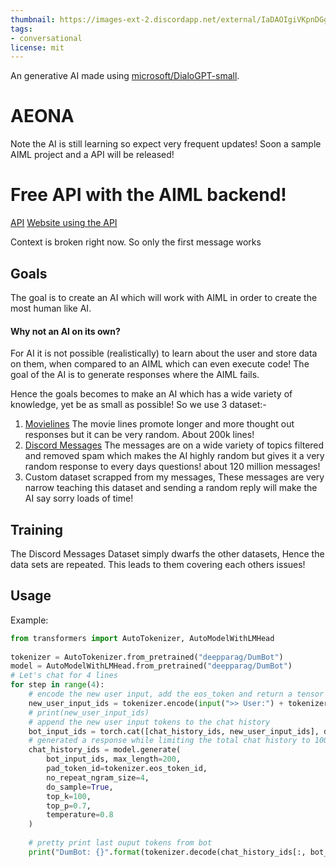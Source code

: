 ```yaml
---
thumbnail: https://images-ext-2.discordapp.net/external/IaDAOIgiVKpnDGgsqAsVEW5jgwIHprFc3dSmlW3U0Ro/%3Fsize%3D4096/https/cdn.discordapp.com/avatars/931226824753700934/51db9904887a38dca03238f9b3479594.png
tags:
- conversational
license: mit
---
```

An generative AI made using [microsoft/DialoGPT-small](https://huggingface.co/microsoft/DialoGPT-small).

# AEONA
 Note the AI is still learning so expect very frequent updates!
 Soon a sample AIML project and a API will be released! 
# Free API with the AIML backend!
[API](https://rapidapi.com/76multi@gmail.com/api/aeona2/)
[Website using the API](https://Aeona.repl.co/chat)

Context is broken right now.
So only the first message works
## Goals
 The goal is to create an AI which will work with AIML in order to create the most human like AI.
 
 #### Why not an AI on its own?
 For AI it is not possible (realistically) to learn about the user and store data on them, when compared to an AIML which can even execute code!
 The goal of the AI is to generate responses where the AIML fails.
 
 Hence the goals becomes to make an AI which has a wide variety of knowledge, yet be as small as possible!
 So we use 3 dataset:-
 1. [Movielines](https://www.kaggle.com/Cornell-University/movie-dialog-corpus) The movie lines promote longer and more thought out responses but it can be very random. About 200k lines!
 2. [Discord Messages](https://www.kaggle.com/jef1056/discord-data) The messages are on a wide variety of topics filtered and removed spam which makes the AI highly random but gives it a very random response to every days questions! about 120 million messages!
 3. Custom dataset scrapped from my messages, These messages are very narrow teaching this dataset and sending a random reply will make the AI say sorry loads of time!
    
## Training
  The Discord Messages Dataset simply dwarfs the other datasets, Hence the data sets are repeated.
  This leads to them covering each others issues!
## Usage
Example:
```python
from transformers import AutoTokenizer, AutoModelWithLMHead
  
tokenizer = AutoTokenizer.from_pretrained("deepparag/DumBot")
model = AutoModelWithLMHead.from_pretrained("deepparag/DumBot")
# Let's chat for 4 lines
for step in range(4):
    # encode the new user input, add the eos_token and return a tensor in Pytorch
    new_user_input_ids = tokenizer.encode(input(">> User:") + tokenizer.eos_token, return_tensors='pt')
    # print(new_user_input_ids)
    # append the new user input tokens to the chat history
    bot_input_ids = torch.cat([chat_history_ids, new_user_input_ids], dim=-1) if step > 0 else new_user_input_ids
    # generated a response while limiting the total chat history to 1000 tokens, 
    chat_history_ids = model.generate(
        bot_input_ids, max_length=200,
        pad_token_id=tokenizer.eos_token_id,  
        no_repeat_ngram_size=4,       
        do_sample=True, 
        top_k=100, 
        top_p=0.7,
        temperature=0.8
    )
    
    # pretty print last ouput tokens from bot
    print("DumBot: {}".format(tokenizer.decode(chat_history_ids[:, bot_input_ids.shape[-1]:][0], skip_special_tokens=True)))
```